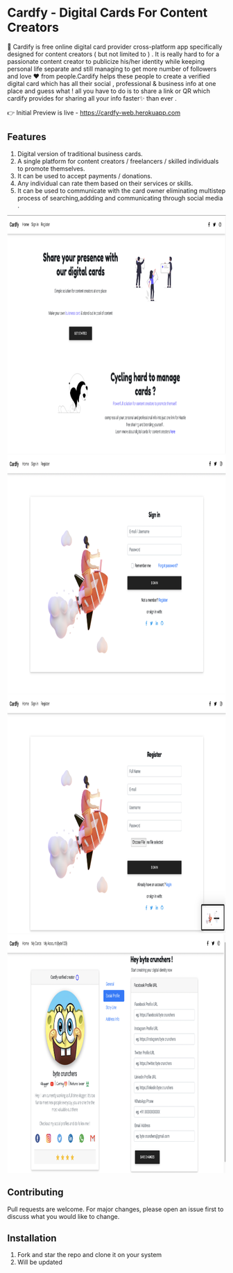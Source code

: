 
# Cardfy - Digital Cards For Content Creators 

:information_desk_person: Cardify is free online digital card provider cross-platform app specifically designed for content creators ( but not limited to ) . It is really hard  to for a passionate content creator to publicize his/her identity while keeping personal life separate and still managing to get more number of followers and love :heart: from people.Cardify helps these people to create a verified digital card which has all their social , professional & business info at one place and guess what ! all you have to do is to share a link or QR which cardify provides for sharing all your info faster:sparkles: than ever . 

:point_right: Initial Preview is live - https://cardfy-web.herokuapp.com

## Features

1. Digital version of traditional business cards.
2. A single platform for content creators / freelancers / skilled individuals to promote themselves.
3. It can be used to accept payments / donations.
4. Any individual can rate them based on their services or skills.
5. It can be used to communicate with the card owner eliminating multistep process of searching,addding and communicating through social media .


<img src = "assets/1.png" height ="550px" width="1000px"/>
<img src = "assets/2.png" height ="550px" width="1000px"/>
<img src = "assets/3.png" height ="550px" width="1000px"/>
<img src = "assets/5.png" height ="550px" width="1000px"/>


## Contributing

Pull requests are welcome. For major changes, please open an issue first to discuss what you would like to change.

## Installation

1. Fork and star the repo and clone it on your system 
2. Will be updated 
 

